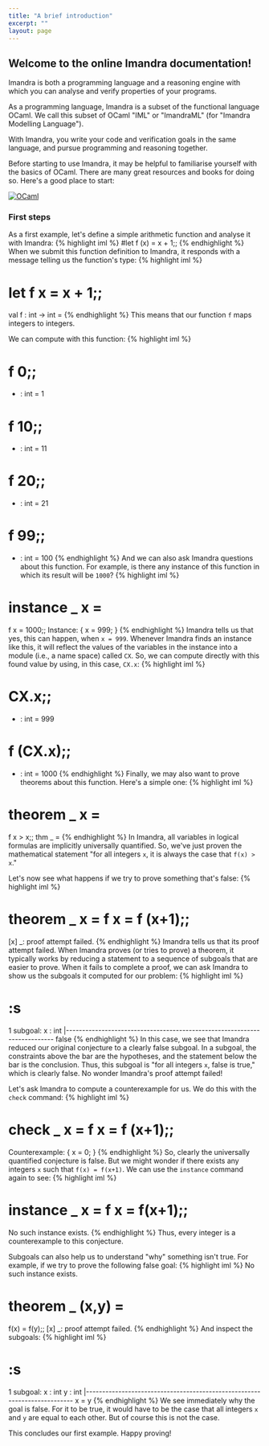 ```yaml
---
title: "A brief introduction"
excerpt: ""
layout: page
---
```

## Welcome to the online Imandra documentation!

Imandra is both a programming language and a reasoning engine with which you can analyse and verify properties of your programs.

As a programming language, Imandra is a subset of the functional language OCaml.
We call this subset of OCaml "IML" or "ImandraML" (for "Imandra Modelling Language").

With Imandra, you write your code and verification goals in the same language, and pursue programming and reasoning together.

Before starting to use Imandra, it may be helpful to familiarise yourself with the basics of OCaml.
There are many great resources and books for doing so.
Here's a good place to start:

[![OCaml](https://ocaml.org/img/real-world-ocaml.jpg)](http://ocaml.org/learn)

### First steps


As a first example, let's define a simple arithmetic function and analyse it with Imandra:
{% highlight iml %}
#let f (x) = x + 1;;
{% endhighlight %}
When we submit this function definition to Imandra, it responds with a message telling us the function's type:
{% highlight iml %}
# let f x = x + 1;;
val f : int -> int = <fun>
{% endhighlight %}
This means that our function ```f``` maps integers to integers.

We can compute with this function:
{% highlight iml %}
# f 0;;
- : int = 1
# f 10;;
- : int = 11
# f 20;;
- : int = 21
# f 99;;
- : int = 100
{% endhighlight %}
And we can also ask Imandra questions about this function. For example, is there any instance of this function in which its result will be ```1000```?
{% highlight iml %}
# instance _ x =
   f x = 1000;;
Instance:
  { x = 999; }
{% endhighlight %}
Imandra tells us that yes, this can happen, when ```x = 999```. Whenever Imandra finds an instance like this, it will reflect the values of the variables in the instance into a module (i.e., a name space) called ```CX```. So, we can compute directly with this found value by using, in this case, ```CX.x```:
{% highlight iml %}
# CX.x;;
- : int = 999
# f (CX.x);;
- : int = 1000
{% endhighlight %}
Finally, we may also want to prove theorems about this function. Here's a simple one:
{% highlight iml %}
# theorem _ x =
   f x > x;;
thm _ = <proved>
{% endhighlight %}
In Imandra, all variables in logical formulas are implicitly universally quantified. So, we've just proven the mathematical statement "for all integers ```x```, it is always the case that ```f(x) > x```."

Let's now see what happens if we try to prove something that's false:
{% highlight iml %}
# theorem _ x = f x = f (x+1);;
[x] _: proof attempt failed.
{% endhighlight %}
Imandra tells us that its proof attempt failed. When Imandra proves (or tries to prove) a theorem, it typically works by reducing a statement to a sequence of subgoals that are easier to prove. When it fails to complete a proof, we can ask Imandra to show us the subgoals it computed for our problem:
{% highlight iml %}
# :s
1 subgoal:
 x : int
 |--------------------------------------------------------------------------
 false
{% endhighlight %}
In this case, we see that Imandra reduced our original conjecture to a clearly false subgoal. In a subgoal, the constraints above the bar are the hypotheses, and the statement below the bar is the conclusion. Thus, this subgoal is "for all integers ```x```, false is true," which is clearly false. No wonder Imandra's proof attempt failed!

Let's ask Imandra to compute a counterexample for us. We do this with the ```check``` command:
{% highlight iml %}
# check _ x = f x = f (x+1);;

Counterexample:
  { x = 0; }
{% endhighlight %}
So, clearly the universally quantified conjecture is false. But we might wonder if there exists any integers ```x``` such that ```f(x) = f(x+1)```. We can use the ```instance``` command again to see:
{% highlight iml %}
# instance _ x = f x = f(x+1);;
No such instance exists.
{% endhighlight %}
Thus, every integer is a counterexample to this conjecture.

Subgoals can also help us to understand "why" something isn't true. For example, if we try to prove the following false goal:
{% highlight iml %}
No such instance exists.
# theorem _ (x,y) =
   f(x) = f(y);;
   [x] _: proof attempt failed.
{% endhighlight %}
And inspect the subgoals:
{% highlight iml %}
# :s
1 subgoal:
 x : int
 y : int
|--------------------------------------------------------------------------
 x = y
{% endhighlight %}
We see immediately why the goal is false. For it to be true, it would have to be the case that all integers ```x``` and ```y``` are equal to each other. But of course this is not the case.

This concludes our first example. Happy proving!

